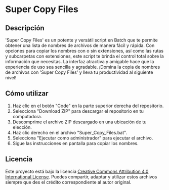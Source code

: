 # Super Copy Files

## Descripción
'Super Copy Files' es un potente y versátil script en Batch que te permite obtener una lista de nombres de archivos de manera fácil y rápida. Con opciones para copiar los nombres con o sin extensiones, así como las rutas y subcarpetas con extensiones, este script te brinda el control total sobre la información que necesitas. La interfaz atractiva y amigable hace que la experiencia de uso sea sencilla y agradable. ¡Domina la copia de nombres de archivos con 'Super Copy Files' y lleva tu productividad al siguiente nivel!

## Cómo utilizar
1. Haz clic en el botón "Code" en la parte superior derecha del repositorio.
2. Selecciona "Download ZIP" para descargar el repositorio en tu computadora.
3. Descomprime el archivo ZIP descargado en una ubicación de tu elección.
4. Haz clic derecho en el archivo "Super_Copy_Files.bat".
5. Selecciona "Ejecutar como administrador" para ejecutar el archivo.
6. Sigue las instrucciones en pantalla para copiar los nombres.

## Licencia
Este proyecto está bajo la licencia [Creative Commons Attribution 4.0 International License](https://creativecommons.org/licenses/by/4.0/). Puedes compartir, adaptar y utilizar estos archivos siempre que des el crédito correspondiente al autor original.
